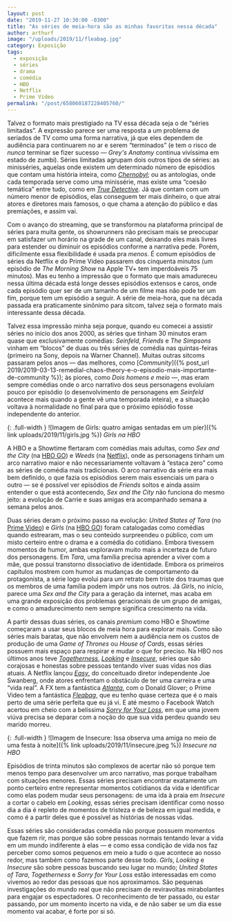 ```yaml
---
layout: post
date: "2019-11-27 10:30:00 -0300"
title: "As séries de meia-hora são as minhas favoritas nessa década"
author: arthurf
image: "/uploads/2019/11/fleabag.jpg"
category: Exposição
tags:
  - exposição
  - séries
  - drama
  - comédia
  - HBO
  - Netflix
  - Prime Video
permalink: "/post/658060187228405760/"
---
```


Talvez o formato mais prestigiado na TV essa década seja o de “séries limitadas”. A expressão parece ser uma resposta a um problema de seriados de TV como uma forma narrativa, já que eles dependem de audiência para continuarem no ar e serem “terminados” (e tem o risco de _nunca_ terminar se fizer sucesso — _Grey's Anatomy_ continua vivíssima em estado de zumbi). Séries limitadas agrupam dois outros tipos de séries: as minisséries, aquelas onde existem um determinado número de episódios que contam uma história inteira, como [_Chernobyl_](/2019/chernobyl/); ou as antologias, onde cada temporada serve como uma minissérie, mas existe uma “coesão temática” entre tudo, como em [_True Detective_](/2014/true-detective/). Já que contam com um número menor de episódios, elas conseguem ter mais dinheiro, o que atrai atores e diretores mais famosos, o que chama a atenção do público e das premiações, e assim vai.

Com o avanço do streaming, que se transformou na plataforma principal de séries para muita gente, os showrunners não precisam mais se preocupar em satisfazer um horário na grade de um canal, deixando eles mais livres para estender ou diminuir os episódios conforme a narrativa pede. Porém, dificilmente essa flexibilidade é usada pra _menos_. É comum episódios de séries da Netflix e do Prime Video passarem dos cinquenta minutos (um episódio de _The Morning Show_ na Apple TV+ tem imperdoáveis 75 minutos). Mas eu tenho a impressão que o formato que mais amadureceu nessa última década está longe desses episódios extensos e caros, onde cada episódio quer ser de um tamanho de um filme mas não pode ter um fim, porque tem um episódio a seguir. A série de meia-hora, que na década passada era praticamente sinônimo para sitcom, talvez seja o formato mais interessante dessa década.

Talvez essa impressão minha seja porque, quando eu comecei a assistir séries no início dos anos 2000, as séries que tinham 30 minutos eram quase que exclusivamente comédias: _Seinfeld_, _Friends_ e _The Simpsons_ vinham em “blocos” de duas ou três séries de comédia nas quintas-feiras (primeiro na Sony, depois na Warner Channel). Muitas outras sitcoms passaram pelos anos — das melhores, como [*Community*]({% post_url 2019/2019-03-13-remedial-chaos-theory-e-o-episodio-mais-importante-de-community %}); às piores, como _Dois homens e meio_ —, mas eram sempre comédias onde o arco narrativo dos seus personagens evoluíam pouco por episódio (o desenvolvimento de personagens em _Seinfeld_ acontece mais quando a gente vê uma temporada inteira), e a situação voltava à normalidade no final para que o próximo episódio fosse independente do anterior.

{: .full-width }
![Imagem de Girls: quatro amigas sentadas em um píer]({% link uploads/2019/11/girls.jpg %})
_Girls na HBO_

A HBO e a Showtime flertaram com comédias mais adultas, como _Sex and the City_ (na [HBO GO](https://www.hbogo.com.br/content/7a5fca68-b253-11e9-8112-0050569a010f)) e _Weeds_ (na [Netflix](https://www.netflix.com/title/70136122)), onde as personagens tinham um arco narrativo maior e não necessariamente voltavam à “estaca zero” como as séries de comédia mais tradicionais. O arco narrativo da série era mais bem definido, o que fazia os episódios serem mais essenciais um para o outro — se é possível ver episódios de _Friends_ soltos e ainda assim entender o que está acontecendo, _Sex and the City_ não funciona do mesmo jeito: a evolução de Carrie e suas amigas era acompanhado semana a semana pelos anos.

Duas séries deram o próximo passo na evolução: _United States of Tara_ (no [Prime Video](https://www.primevideo.com/detail/0SXKWSO6DPPIX3S9HZ4MD1RFQP/)) e _Girls_ (na [HBO GO](https://www.hbogo.com.br/content/5683eb73-cc9a-4a52-be5b-bbd6fa9f82aa)) foram catalogadas como comédias quando estrearam, mas o seu conteúdo surpreendeu o público, com um misto certeiro entre o drama e a comédia do cotidiano. Embora tivessem momentos de humor, ambas exploravam muito mais a incerteza de futuro dos personagens. Em _Tara_, uma família precisa aprender a viver com a mãe, que possui transtorno dissociativo de identidade. Embora os primeiros capítulos mostrem com humor as mudanças de comportamento da protagonista, a série logo evolui para um retrato bem triste dos traumas que os membros de uma família podem impôr uns nos outros. Já _Girls_, no início, parece uma _Sex and the City_ para a geração da internet, mas acaba em uma grande exposição dos problemas geracionais de um grupo de amigas, e como o amadurecimento nem sempre significa crescimento na vida.

A partir dessas duas séries, os canais _premium_ como HBO e Showtime começaram a usar seus blocos de meia hora para explorar mais. Como são séries mais baratas, que não envolvem nem a audiência nem os custos de produção de uma _Game of Thrones_ ou _House of Cards_, essas séries possuem mais espaço para respirar e mudar o que for preciso. Na HBO nos últimos anos teve [_Togetherness_](https://www.hbogo.com.br/content/c2a284c4-f5b5-4506-884e-b1b5c677efe0), [_Looking_](https://www.hbogo.com.br/content/28d31d73-b530-464d-a9bd-ed182c579774) e [_Insecure_](https://www.hbogo.com.br/content/de6957a8-6d4c-49eb-b73d-39f076609510), séries que são corajosas e honestas sobre pessoas tentando viver suas vidas nos dias atuais. A Netflix lançou [_Easy_](https://www.netflix.com/title/80095699), do conceituado diretor independente Joe Swanberg, onde atores enfrentam o obstáculo de ter uma carreira e uma “vida real”. A FX tem a fantástica [_Atlanta_](https://www.netflix.com/title/80123779), com o Donald Glover; o Prime Video tem a fantástica [_Fleabag_](), que eu tenho quase certeza que é o mais perto de uma série perfeita que eu já vi. E até mesmo o Facebook Watch acertou em cheio com a belíssima [_Sorry for Your Loss_](https://www.facebook.com/sorryforyourloss/), em que uma jovem viúva precisa se deparar com a noção do que sua vida perdeu quando seu marido morreu.

{: .full-width }
![Imagem de Insecure: Issa observa uma amiga no meio de uma festa à noite]({% link uploads/2019/11/insecure.jpeg %})
_Insecure na HBO_

Episódios de trinta minutos são complexos de acertar não só porque tem menos tempo para desenvolver um arco narrativo, mas porque trabalham com situações menores. Essas séries precisam encontrar exatamente um ponto certeiro entre representar momentos cotidianos da vida e identificar como elas podem mudar seus personagens: de uma ida à praia em _Insecure_ a cortar o cabelo em _Looking_, essas séries precisam identificar como nosso dia a dia é repleto de momentos de tristeza e de beleza em igual medida, e como é a partir deles que é possível as histórias de nossas vidas.

Essas séries são consideradas comédia não porque possuem momentos que fazem rir, mas porque são sobre pessoas normais tentando levar a vida em um mundo indiferente à elas — e como essa condição de vida nos faz perceber como somos pequenos em meio a tudo o que acontece ao nosso redor, mas também como fazemos parte desse todo. _Girls_, _Looking_ e _Insecure_ são sobre pessoas buscando seu lugar no mundo; _United States of Tara_, _Togetherness_ e _Sorry for Your Loss_ estão interessadas em como vivemos ao redor das pessoas que nos aproximamos. São pequenas investigações do mundo real que não precisam de reviravoltas mirabolantes para engajar os espectadores. O reconhecimento de ter passado, ou estar passando, por um momento incerto na vida, e de não saber se um dia esse momento vai acabar, é forte por si só.
